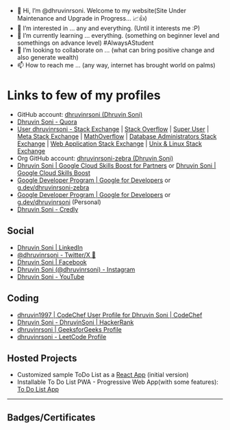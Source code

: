 - 👋 Hi, I’m @dhruvinrsoni. Welcome to my website(Site Under Maintenance and Upgrade in Progress... 📈👍)
- 👀 I’m interested in ... any and everything. (Until it interests me :P)
- 🌱 I’m currently learning ... everything. (something on beginner level and somethings on advance level) #AlwaysAStudent
- 💞️ I’m looking to collaborate on ... (what can bring positive change and also generate wealth)
- 📫 How to reach me ... (any way, internet has brought world on palms)

<!---
dhruvinrsoni/dhruvinrsoni is a ✨ special ✨ repository because its `README.md` (this file) appears on your GitHub profile.
You can click the Preview link to take a look at your changes.
--->

# Links to few of my profiles
- GitHub account: [dhruvinrsoni (Dhruvin Soni)](https://github.com/dhruvinrsoni)
- [Dhruvin Soni - Quora](https://www.quora.com/profile/Dhruvin-Soni-1/)
- [User dhruvinrsoni - Stack Exchange](https://stackexchange.com/users/9085620/dhruvinrsoni?tab=accounts) | [Stack Overflow](https://stackoverflow.com/users/15077282/dhruvinrsoni) | [Super User](https://superuser.com/users/1266803/dhruvinrsoni) | [Meta Stack Exchange](https://meta.stackexchange.com/users/929110/dhruvinrsoni) | [MathOverflow](https://mathoverflow.net/users/173328/dhruvinrsoni) | [Database Administrators Stack Exchange](https://dba.stackexchange.com/users/225107/dhruvinrsoni) | [Web Application Stack Exchange](https://webapps.stackexchange.com/users/269046/dhruvinrsoni) | [Unix & Linux Stack Exchange](https://unix.stackexchange.com/users/586729/dhruvinrsoni)
- Org GitHub account: [dhruvinrsoni-zebra (Dhruvin Soni)](https://github.com/dhruvinrsoni-zebra)
- [Dhruvin Soni \| Google Cloud Skills Boost for Partners](https://partner.cloudskillsboost.google/public_profiles/963de973-47b9-49f7-85c4-8cd882b597e3) or [Dhruvin Soni \| Google Cloud Skills Boost](https://www.cloudskillsboost.google/public_profiles/963de973-47b9-49f7-85c4-8cd882b597e3)
- [Google Developer Program \| Google for Developers](https://developers.google.com/profile/u/dhruvinrsoni-zebra) or [g.dev/dhruvinrsoni-zebra](https://g.dev/dhruvinrsoni-zebra)
- [Google Developer Program \| Google for Developers](https://developers.google.com/profile/u/dhruvinrsoni) or [g.dev/dhruvinrsoni](https://g.dev/dhruvinrsoni) (Personal)
- [Dhruvin Soni - Credly](https://credly.com/users/dhruvinrsoni)


## Social
- [Dhruvin Soni \| LinkedIn](https://www.linkedin.com/in/dhruvinrsoni)
- [@dhruvinrsoni - Twitter/X 🐤 ](https://twitter.com/dhruvinrsoni) 
- [Dhruvin Soni \| Facebook](https://www.facebook.com/dhruvinrsoni)
- [Dhruvin Soni (@dhruvinrsoni) - Instagram](https://www.instagram.com/dhruvinrsoni)
- [Dhruvin Soni - YouTube](https://www.youtube.com/@dhruvinrsoni)

## Coding
- [dhruvin1997 \| CodeChef User Profile for Dhruvin Soni \| CodeChef](https://www.codechef.com/users/dhruvin1997)
- [Dhruvin Soni - DhruvinSoni \| HackerRank](https://www.hackerrank.com/profile/DhruvinSoni)
- [dhruvinrsoni \| GeeksforGeeks Profile](https://www.geeksforgeeks.org/user/dhruvinsoni/)
- [dhruvinrsoni - LeetCode Profile](https://leetcode.com/u/dhruvinrsoni/)

## Hosted Projects
- Customized sample ToDo List as a [React App](https://first-todo-app-f98b3.firebaseapp.com/) (initial version)
- Installable To Do List PWA - Progressive Web App(with some features): [To Do List App](https://todolist-dhruvinsoni.firebaseapp.com/)

----

## Badges/Certificates

<div data-iframe-width='150' data-iframe-height='270' data-share-badge-id='82e2663e-909e-493d-b28f-617ba4627a71' data-share-badge-host='https://www.credly.com'></div><script type='text/javascript' async src='https://cdn.credly.com/assets/utilities/embed.js'></script>

<div data-iframe-width="150" data-iframe-height="270" data-share-badge-id="4615d0b4-735c-46b4-8f60-adc66fdbcf6f" data-share-badge-host="https://www.credly.com"></div><script type="text/javascript" async src="//cdn.credly.com/assets/utilities/embed.js"></script>
